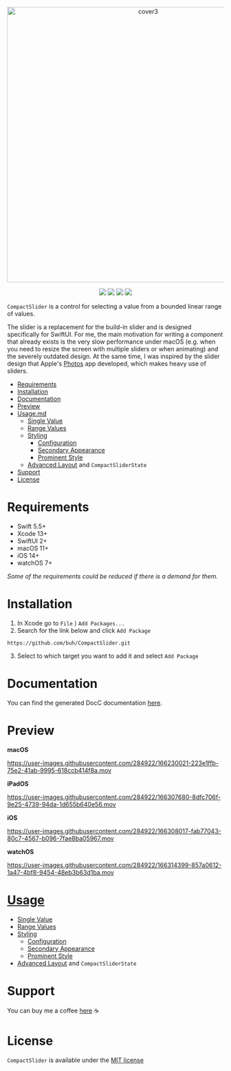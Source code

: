 <p align="center">
  <img width="640" alt="cover3" src="https://user-images.githubusercontent.com/284922/166153877-97536d02-1feb-4018-961a-c3646faffdc0.png">
</p>

<p align="center">
  <img src="https://img.shields.io/endpoint?url=https%3A%2F%2Fswiftpackageindex.com%2Fapi%2Fpackages%2Fbuh%2FCompactSlider%2Fbadge%3Ftype%3Dswift-versions" />
  <img src="https://img.shields.io/endpoint?url=https%3A%2F%2Fswiftpackageindex.com%2Fapi%2Fpackages%2Fbuh%2FCompactSlider%2Fbadge%3Ftype%3Dplatforms" />
  <img src="https://img.shields.io/badge/SwiftUI-2-blue" />
  <a href="https://github.com/buh/CompactSlider/blob/main/LICENSE"><img src="https://img.shields.io/github/license/buh/CompactSlider" /></a>
</p>

`CompactSlider` is a control for selecting a value from a bounded linear range of values.

The slider is a replacement for the build-in slider and is designed specifically for SwiftUI. For me, the main motivation for writing a component that already exists is the very slow performance under macOS (e.g. when you need to resize the screen with multiple sliders or when animating) and the severely outdated design. At the same time, I was inspired by the slider design that Apple's [Photos](https://www.apple.com/macos/photos/#edit-gallery) app developed, which makes heavy use of sliders.

- [Requirements](#requirements)
- [Installation](#installation)
- [Documentation](https://swiftpackageindex.com/buh/CompactSlider/1.2.1/documentation/compactslider)
- [Preview](#preview)
- [Usage.md](Usage.md#usage)
  - [Single Value](Usage.md#single-value)
  - [Range Values](Usage.md#range-values)
  - [Styling](Usage.md#styling)
    - [Configuration](Usage.md#configuration)
    - [Secondary Appearance](Usage.md#secondary-appearance)
    - [Prominent Style](Usage.md#prominent-style)
  - [Advanced Layout](Usage.md#advanced-layout) and `CompactSliderState`
- [Support](#support)
- [License](#license)

# Requirements

- Swift 5.5+
- Xcode 13+
- SwiftUI 2+
- macOS 11+
- iOS 14+
- watchOS 7+

*Some of the requirements could be reduced if there is a demand for them.*

# Installation 

1. In Xcode go to `File` ⟩ `Add Packages...`
2. Search for the link below and click `Add Package`
```
https://github.com/buh/CompactSlider.git
```
3. Select to which target you want to add it and select `Add Package`

# Documentation

You can find the generated DocC documentation [here](https://swiftpackageindex.com/buh/CompactSlider/1.2.1/documentation/compactslider).

# Preview

**macOS**

https://user-images.githubusercontent.com/284922/166230021-223e1ffb-75e2-41ab-9995-618ccb414f8a.mov

**iPadOS**

https://user-images.githubusercontent.com/284922/166307680-8dfc706f-9e25-4739-94da-1d655b640e56.mov

**iOS**

https://user-images.githubusercontent.com/284922/166308017-fab77043-80c7-4567-b096-7fae8ba05967.mov

**watchOS**

https://user-images.githubusercontent.com/284922/166314399-857a0612-1a47-4bf8-9454-48eb3b63d1ba.mov

# [Usage](Usage.md)
- [Single Value](Usage.md#single-value)
- [Range Values](Usage.md#range-values)
- [Styling](Usage.md#styling)
  - [Configuration](Usage.md#configuration)
  - [Secondary Appearance](Usage.md#secondary-appearance)
  - [Prominent Style](Usage.md#prominent-style)
- [Advanced Layout](Usage.md#advanced-layout) and `CompactSliderState`

# Support

You can buy me a coffee [here](https://www.buymeacoffee.com/bukhtin) ☕️

# License

`CompactSlider` is available under the [MIT license](https://github.com/buh/CompactSlider/blob/main/LICENSE)



